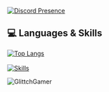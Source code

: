 [![Discord Presence](https://lanyard.cnrad.dev/api/770212629461336085?theme=dark)](https://discord.com/users/770212629461336085)

## 💻 Languages & Skills
[![Top Langs](https://github-readme-stats.vercel.app/api/top-langs/?username=Navid6551&layout=compact)](https://github.com/Navid6551)
<br>
<br>
[![Skills](https://skillicons.dev/icons?i=html,css,js,ts,react,nodejs,mysql,git,vscode,solidjs,tailwind,postgres&theme=dark)](https://github.com/Navid6551)
<br>
<p align="left"> <img src="https://komarev.com/ghpvc/?username=Navid6551" alt="GlittchGamer" /> </p>

